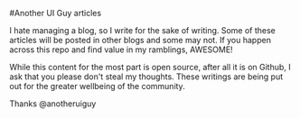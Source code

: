 #Another UI Guy articles

I hate managing a blog, so I write for the sake of writing. Some of these articles will be posted in other blogs and some may not. If you happen across this repo and find value in my ramblings, AWESOME! 

While this content for the most part is open source, after all it is on Github, I ask that you please don't steal my thoughts. These writings are being put out for the greater wellbeing of the community.

Thanks
@anotheruiguy